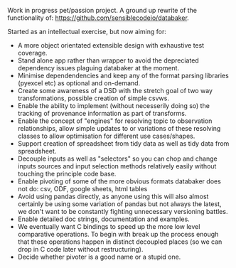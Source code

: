 Work in progress pet/passion project. A ground up rewrite of the functionality of: https://github.com/sensiblecodeio/databaker.

Started as an intellectual exercise, but now aiming for:

- A more object orientated extensible design with exhaustive test coverage.
- Stand alone app rather than wrapper to avoid the depreciated dependency issues plaguing databaker at the moment.
- Minimise dependendencies and keep any of the format parsing libraries (pyexcel etc) as optional and on-demand.
- Create some awareness of a DSD with the stretch goal of two way transformations, possible creation of simple csvws.
- Enable the ability to implement (without necesserily doing so) the tracking of provenance information as part of transforms.
- Enable the concept of "engines" for resolving topic to observation relationships, allow simple updates to or variations of these resolving classes to allow optimisation for different use cases/shapes.
- Support creation of spreadsheet from tidy data as well as tidy data from spreadsheet.
- Decouple inputs as well as "selectors" so you can chop and change inputs sources and input selection methods relatively easily without touching the principle code base.
- Enable pivoting of some of the more obvious formats databaker does not do: csv, ODF, google sheets, html tables
- Avoid using pandas directly, as anyone using this will also almost certainly be using some variation of pandas but not always the latest, we don't want to be constantly fighting unnecessary versioning battles.
- Enable detailed doc strings, documentation and examples.
- We eventually want C bindings to speed up the more low level comparative operations. To begin with break up the process enough that these operations happen in distinct decoupled places (so we can drop in C code later without restructuring).
- Decide whether pivoter is a good name or a stupid one.
